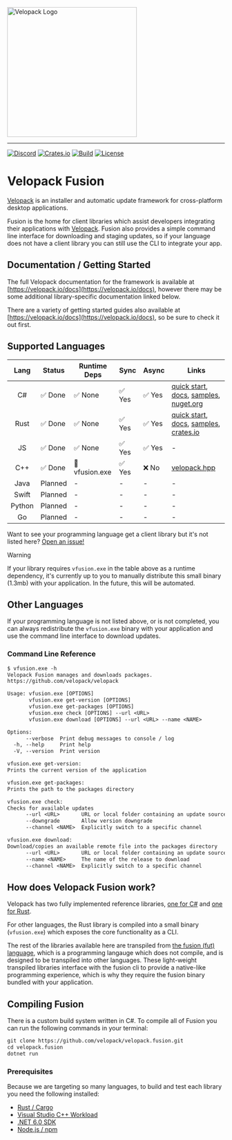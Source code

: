 <a href="https://velopack.io">
<picture>
  <source media="(prefers-color-scheme: dark)" srcset="https://raw.githubusercontent.com/velopack/velopack/master/docfx/images/velopack-white.svg">
  <img alt="Velopack Logo" src="https://raw.githubusercontent.com/velopack/velopack/master/docfx/images/velopack-black.svg" width="300">
</picture>
</a>

---

[![Discord](https://img.shields.io/discord/767856501477343282?style=flat-square&color=purple)](https://discord.gg/CjrCrNzd3F)
[![Crates.io](https://img.shields.io/crates/v/velopack?style=flat-square)](https://crates.io/crates/velopack)
[![Build](https://img.shields.io/github/actions/workflow/status/velopack/velopack.fusion/build.yml?branch=master&style=flat-square)](https://github.com/velopack/velopack.fusion/actions)
[![License](https://img.shields.io/github/license/velopack/velopack.fusion?style=flat-square)](https://github.com/velopack/velopack/blob/master/LICENSE)

# Velopack Fusion

[Velopack](https://velopack.io) is an installer and automatic update framework for cross-platform desktop applications.

Fusion is the home for client libraries which assist developers integrating their applications with [Velopack](https://velopack.io). Fusion also provides a simple command line interface for downloading and staging updates, so if your language does not have a client library you can still use the CLI to integrate your app.

## Documentation / Getting Started
The full Velopack documentation for the framework is available at [https://velopack.io/docs](https://velopack.io/docs), however there may be some additional library-specific documentation linked below.

There are a variety of getting started guides also available at [https://velopack.io/docs](https://velopack.io/docs), so be sure to check it out first.

## Supported Languages

| Lang | Status | Runtime Deps | Sync | Async | Links |
|:-:|---|---|---|---|---|
| C# | ✅ Done | ✅ None | ✅ Yes | ✅ Yes | [quick start](https://velopack.io/docs/getting-started/csharp.html), [docs](https://velopack.io/docs/updating/overview.html), [samples](https://github.com/velopack/velopack/tree/master/samples), [nuget.org](https://nuget.org/packages/velopack) |
| Rust | ✅ Done | ✅ None | ✅ Yes | ✅ Yes | [quick start](https://velopack.io/docs/getting-started/rust.html), [docs](https://docs.rs/velopack), [samples](https://github.com/velopack/velopack.fusion/tree/master/for-rust/samples/iced), [crates.io](crates.io/crates/velopack) |
| JS | ✅ Done | ✅ None | ✅ Yes | ✅ Yes | - |
| C++ | ✅ Done | 🔶 vfusion.exe | ✅ Yes | ❌ No | [velopack.hpp](https://github.com/velopack/velopack.fusion/tree/master/for-cpp) |
| Java | Planned | - | - | - | - |
| Swift | Planned | - | - | - | - |
| Python | Planned | - | - | - | - |
| Go | Planned | - | - | - | - |

Want to see your programming language get a client library but it's not listed here? [Open an issue!](https://github.com/velopack/velopack.fusion/issues)

> [!WARNING]
> If your library requires `vfusion.exe` in the table above as a runtime dependency, it's currently up to you to manually distribute this small binary (1.3mb) with your application. In the future, this will be automated.

## Other Languages
If your programming language is not listed above, or is not completed, you can always redistribute the `vfusion.exe` binary with your application and use the command line interface to download updates.

### Command Line Reference
```txt
$ vfusion.exe -h
Velopack Fusion manages and downloads packages.
https://github.com/velopack/velopack

Usage: vfusion.exe [OPTIONS]
       vfusion.exe get-version [OPTIONS]
       vfusion.exe get-packages [OPTIONS]
       vfusion.exe check [OPTIONS] --url <URL>
       vfusion.exe download [OPTIONS] --url <URL> --name <NAME>

Options:
      --verbose  Print debug messages to console / log
  -h, --help     Print help
  -V, --version  Print version

vfusion.exe get-version:
Prints the current version of the application

vfusion.exe get-packages:
Prints the path to the packages directory

vfusion.exe check:
Checks for available updates
      --url <URL>       URL or local folder containing an update source
      --downgrade       Allow version downgrade
      --channel <NAME>  Explicitly switch to a specific channel

vfusion.exe download:
Download/copies an available remote file into the packages directory
      --url <URL>       URL or local folder containing an update source
      --name <NAME>     The name of the release to download
      --channel <NAME>  Explicitly switch to a specific channel
```

## How does Velopack Fusion work?
Velopack has two fully implemented reference libraries, [one for C#](https://github.com/velopack/velopack) and [one for Rust](https://github.com/velopack/velopack.fusion/tree/master/for-rust).

For other languages, the Rust library is compiled into a small binary (`vfusion.exe`) which exposes the core functionality as a CLI. 

The rest of the libraries available here are transpiled from [the fusion (fut) language](https://github.com/fusionlanguage/fut), which is a programming langauge which does not compile, and is designed to be transpiled into other languages. These light-weight transpiled libraries interface with the fusion cli to provide a native-like programming experience, which is why they require the fusion binary bundled with your application. 

## Compiling Fusion
There is a custom build system written in C#. To compile all of Fusion you can run the following commands in your terminal:
```txt
git clone https://github.com/velopack/velopack.fusion.git
cd velopack.fusion
dotnet run
```

### Prerequisites
Because we are targeting so many languages, to build and test each library you need the following installed:
- [Rust / Cargo](https://www.rust-lang.org/tools/install)
- [Visual Studio C++ Workload](https://visualstudio.microsoft.com/downloads/)
- [.NET 6.0 SDK](https://dotnet.microsoft.com/en-us/download/dotnet/6.0)
- [Node.js / npm](https://nodejs.org/en/download)